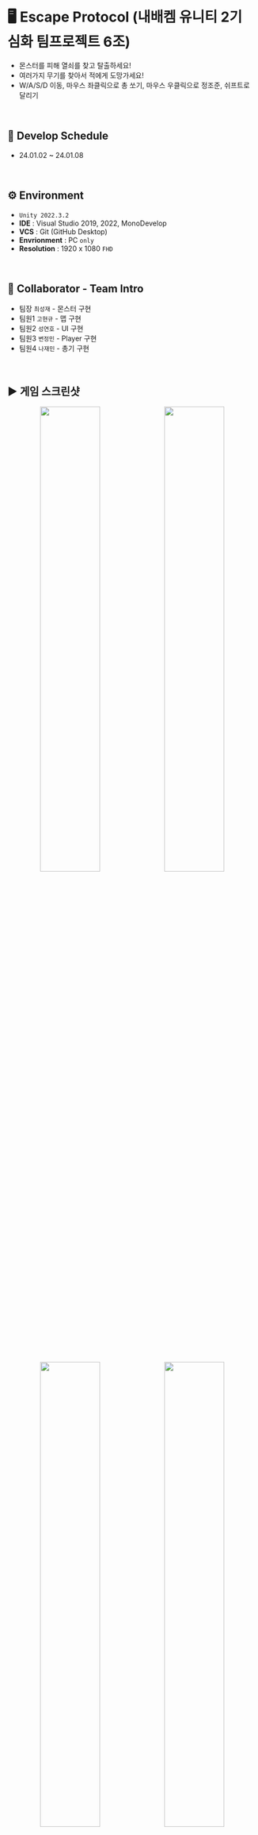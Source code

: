# 🖥️ Escape Protocol (내배켐 유니티 2기 심화 팀프로젝트 6조)

+ 몬스터를 피해 열쇠를 찾고 탈출하세요!
+ 여러가지 무기를 찾아서 적에게 도망가세요!
+ W/A/S/D 이동, 마우스 좌클릭으로 총 쏘기, 마우스 우클릭으로 정조준, 쉬프트로 달리기
<br/>

## 📆 Develop Schedule
* 24.01.02 ~ 24.01.08
<br/>

## ⚙️ Environment

- `Unity 2022.3.2`
- **IDE** : Visual Studio 2019, 2022, MonoDevelop
- **VCS** : Git (GitHub Desktop)
- **Envrionment** : PC `only`
- **Resolution** :	1920 x 1080 `FHD`
<br/>

## 👤 Collaborator - Team Intro
- 팀장  `최성재` - 몬스터 구현
- 팀원1 `고현규` - 맵 구현
- 팀원2 `성연호` - UI 구현
- 팀원3 `변정민` - Player 구현
- 팀원4 `나재민` - 총기 구현
<br/>

## ▶️ 게임 스크린샷

<p align="center">
  <img src="https://github.com/GAMGDOG/UnityTeamProject_2024_01_02/assets/149379194/c1bf49e4-d950-4db1-9f63-78186c5a4724" width="49%"/>
  <img src="https://github.com/GAMGDOG/UnityTeamProject_2024_01_02/assets/149379194/463404d1-37e0-48d3-9623-210877bb73a9" width="49%"/>
</p>
<p align="center">
  <img src="https://github.com/GAMGDOG/UnityTeamProject_2024_01_02/assets/149379194/10c35733-6d52-4d46-83c4-fea6360ce3be" width="49%"/>
  <img src="https://github.com/GAMGDOG/UnityTeamProject_2024_01_02/assets/149379194/ef5d987d-5f20-4f06-aaa9-341dac8bbe6e" width="49%"/>
  </p>
<p align="center">
  <img src="https://github.com/GAMGDOG/UnityTeamProject_2024_01_02/assets/149379194/6766bd34-83e9-49be-aee5-d9ab0d3059a4" width="49%"/>
  <img src="https://github.com/GAMGDOG/UnityTeamProject_2024_01_02/assets/149379194/cd34afb4-389b-442e-8bae-163c19f7f46d" width="49%"/>
</p>
<p align="center">
  <img src="https://github.com/GAMGDOG/UnityTeamProject_2024_01_02/assets/149379194/5ffe6eb3-a1a2-4c93-b861-a360029c0259" width="49%"/>
  <img src="https://github.com/GAMGDOG/UnityTeamProject_2024_01_02/assets/149379194/0a970e77-75db-4c28-a0c0-8d252a839e38" width="49%"/>
</p>
<br/>

## 🎮 구현기능
* 캐릭터의 이동 및 기본 동작
  * 캐릭터, 몬스터 FSM 구현
  * W/A/S/D 이동 구현
* 레벨 디자인
  * Stage 1 : Key 1개를 찾아서 탈출
  * Stage 2 : Key 3개를 찾아서 탈출
* 충돌 처리 및 피해량 계산
  * RayCast로 Player 공격 구현
* UI/UX 요소
  * Player Hp, Stamin 구현
  * 총알 갯수 표시
  * Loby, 일시정지 구현
* 다양한 무기
  * HandGun1, M4, M82 구현
* 난이도 설정
  * Normal, HardCore 설정
  * HardCore 시, 몬스터 이동속도 증가
* 미션 시스템
  * 현재 수행해야 할 미션 표시
* AI 적 캐릭터
  * 일정 범위 안의 Player를 쫒아오는 몬스터 구현
* 사운드 및 음악 효과
  * 배경음 구현
  * 여러가지 기타 사운드 구현
* 특수 효과 및 파티클 시스템
  * 총기 Effect, Particle System 구현
* 총기 구현
  * 마우스 좌 클릭으로 총 발사
  * 총기 반동, 정확도 구현
<br/>
